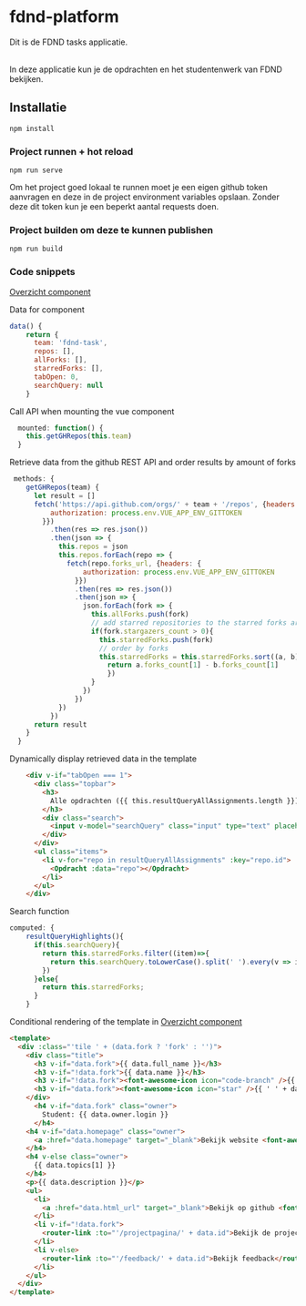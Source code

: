 # fdnd-platform

Dit is de FDND tasks applicatie. <br><br>

In deze applicatie kun je de opdrachten en het studentenwerk van FDND bekijken.

## Installatie
```
npm install
```

### Project runnen + hot reload
```
npm run serve
```

Om het project goed lokaal te runnen moet je een eigen github token aanvragen en deze in de project environment variables opslaan.
Zonder deze dit token kun je een beperkt aantal requests doen.

### Project builden om deze te kunnen publishen
```
npm run build
```

### Code snippets

[Overzicht component](src/components/Overzicht.vue)


Data for component
```javascript
data() {
    return {
      team: 'fdnd-task',
      repos: [],
      allForks: [],
      starredForks: [],
      tabOpen: 0,
      searchQuery: null
    }
 ```
Call API when mounting the vue component
```javascript
  mounted: function() {
    this.getGHRepos(this.team)
  }
  ```

Retrieve data from the github REST API and order results by amount of forks
```javascript
 methods: {
    getGHRepos(team) {
      let result = []
      fetch('https://api.github.com/orgs/' + team + '/repos', {headers: {
          authorization: process.env.VUE_APP_ENV_GITTOKEN
        }})
          .then(res => res.json())
          .then(json => {
            this.repos = json
            this.repos.forEach(repo => {
              fetch(repo.forks_url, {headers: {
                  authorization: process.env.VUE_APP_ENV_GITTOKEN
                }})
                .then(res => res.json())
                .then(json => {
                  json.forEach(fork => {
                    this.allForks.push(fork)
                    // add starred repositories to the starred forks array
                    if(fork.stargazers_count > 0){
                      this.starredForks.push(fork)
                      // order by forks
                      this.starredForks = this.starredForks.sort((a, b) => {
                        return a.forks_count[1] - b.forks_count[1]
                        })
                    }
                  })
                })
            })
          })
      return result
    }
  }
  ```
Dynamically display retrieved data in the template
```html
    <div v-if="tabOpen === 1">
      <div class="topbar">
        <h3>
          Alle opdrachten ({{ this.resultQueryAllAssignments.length }})
        </h3>
        <div class="search">
          <input v-model="searchQuery" class="input" type="text" placeholder="Zoeken..." >
        </div>
      </div>
      <ul class="items">
        <li v-for="repo in resultQueryAllAssignments" :key="repo.id">
          <Opdracht :data="repo"></Opdracht>
        </li>
      </ul>
    </div>
```
Search function
```javascript
computed: {
    resultQueryHighlights(){
      if(this.searchQuery){
        return this.starredForks.filter((item)=>{
          return this.searchQuery.toLowerCase().split(' ').every(v => item.full_name.toLowerCase().includes(v))
        })
      }else{
        return this.starredForks;
      }
    }
 ```

Conditional rendering of the template in [Overzicht component](src/components/Opdracht.vue)

```html
<template>
  <div :class="'tile ' + (data.fork ? 'fork' : '')">
    <div class="title">
      <h3 v-if="data.fork">{{ data.full_name }}</h3>
      <h3 v-if="!data.fork">{{ data.name }}</h3>
      <h3 v-if="!data.fork"><font-awesome-icon icon="code-branch" />{{ ' ' + data.forks_count }}</h3>
      <h3 v-if="data.fork"><font-awesome-icon icon="star" />{{ ' ' + data.stargazers_count }}</h3>
    </div>
      <h4 v-if="data.fork" class="owner">
        Student: {{ data.owner.login }}
      </h4>
    <h4 v-if="data.homepage" class="owner">
      <a :href="data.homepage" target="_blank">Bekijk website <font-awesome-icon icon="external-link-alt" /></a>
    </h4>
    <h4 v-else class="owner">
      {{ data.topics[1] }}
    </h4>
    <p>{{ data.description }}</p>
    <ul>
      <li>
        <a :href="data.html_url" target="_blank">Bekijk op github <font-awesome-icon icon="external-link-alt" /></a>
      </li>
      <li v-if="!data.fork">
        <router-link :to="'/projectpagina/' + data.id">Bekijk de projectpagina</router-link>
      </li>
      <li v-else>
        <router-link :to="'/feedback/' + data.id">Bekijk feedback</router-link>
      </li>
    </ul>
  </div>
</template>
```
